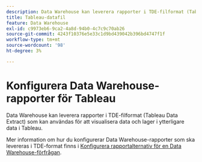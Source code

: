 ```yaml
---
description: Data Warehouse kan leverera rapporter i TDE-filformat (Tableau Data Extract) som gör att du kan visualisera data och lager i ytterligare data från andra Adobe Analytics-format. Du kan skicka den här informationen via e-post eller FTP-överföra informationen till en FTP-plats.
title: Tableau-datafil
feature: Data Warehouse
exl-id: c9973eb6-9ca2-4a8d-94b0-4c7c9c70ab26
source-git-commit: 4243f10376e5e33c1d9bd439042b396bd4747f1f
workflow-type: tm+mt
source-wordcount: '98'
ht-degree: 3%

---
```


# Konfigurera Data Warehouse-rapporter för Tableau

Data Warehouse kan leverera rapporter i TDE-filformat (Tableau Data Extract) som kan användas för att visualisera data och lager i ytterligare data i Tableau.

Mer information om hur du konfigurerar Data Warehouse-rapporter som ska levereras i TDE-format finns i [Konfigurera rapportalternativ för en Data Warehouse-förfrågan](/help/export/data-warehouse/create-request/dw-request-report-options.md).
